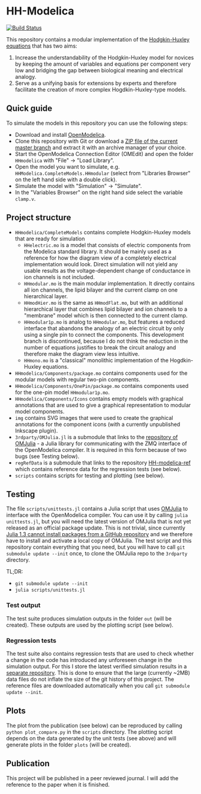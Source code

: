 # HH-Modelica

[![Build Status](https://travis-ci.com/CSchoel/hh-modelica.svg?branch=master)](https://travis-ci.com/CSchoel/hh-modelica)

This repository contains a modular implementation of the [Hodgkin-Huxley equations](https://en.wikipedia.org/wiki/Hodgkin%E2%80%93Huxley_model) that has two aims:

1. Increase the understandability of the Hodgkin-Huxley model for novices by keeping the amount of variables and equations per component very low and bridging the gap between biological meaning and electrical analogy.
2. Serve as a unifying basis for extensions by experts and therefore facilitate the creation of more complex Hogdkin-Huxley-type models.

## Quick guide

To simulate the models in this repository you can use the following steps:

* Download and install [OpenModelica](https://www.openmodelica.org/).
* Clone this repository with Git or download a [ZIP file of the current master branch](https://github.com/CSchoel/hh-modelica/archive/master.zip) and extract it with an archive manager of your choice.
* Start the OpenModelica Connection Editor (OMEdit) and open the folder `HHmodelica` with "File" → "Load Library".
* Open the model you want to simulate, e.g. `HHModelica.CompleteModels.HHmodular` (select from "Libraries Browser" on the left hand side with a double click).
* Simulate the model with "Simulation" → "Simulate".
* In the "Variables Browser" on the right hand side select the variable `clamp.v`.

## Project structure

* `HHmodelica/CompleteModels` contains complete Hodgkin-Huxley models that are ready for simulation
  * `HHelectric.mo` is a model that consists of electric components from the Modelica standard library.
      It should be mainly used as a reference for how the diagram view of a completely electrical implementation would look.
      Direct simulation will not yield any usable results as the voltage-dependent change of conductance in ion channels is not included.
  * `HHmodular.mo` is the main modular implementation.
      It directly contains all ion channels, the lipid bilayer and the current clamp on one hierarchical layer.
  * `HHmodHier.mo` is the same as `HHmodFlat.mo`, but with an additional hierarchical layer that combines lipid bilayer and ion channels to a  "membrane" model which is then connected to the current clamp.
  * `HHmodular1p.mo` is analog to `HHmodular.mo`, but features a reduced interface that abandons the analogy of an electric circuit by only using a single pin to connect the components.
      This development branch is discontinued, because I do not think the reduction in the number of equations justifies to break the circuit analogy and therefore make the diagram view less intuitive.
  * `HHmono.mo` is a "classical" monolithic implementation of the Hogdkin-Huxley equations.
* `HHmodelica/Components/package.mo` contains components used for the modular models with regular two-pin components.
* `HHmodelica/Components/OnePin/package.mo` contains components used for the one-pin model `HHmodular1p.mo`.
* `HHmodelica/Components/Icons` contains empty models with graphical annotations that are used to give a graphical representation to modular model components.
* `img` contains SVG images that were used to create the graphical annotations for the component icons (with a currently unpublished Inkscape plugin).
* `3rdparty/OMJulia.jl` is a submodule that links to the [repository of OMJulia](https://github.com/OpenModelica/OMJulia.jl) - a Julia library for communicating with the ZMQ interface of the OpenModelica compiler.
      It is required in this form because of two bugs (see Testing below).
* `regRefData` is a submodule that links to the repository [HH-modelica-ref](https://github.com/CSchoel/hh-modelica-ref) which contains reference data for the regression tests (see below).
* `scripts` contains scripts for testing and plotting (see below).

## Testing

The file `scripts/unittests.jl` contains a Julia script that uses [OMJulia](https://github.com/OpenModelica/OMJulia.jl) to interface with the OpenModelica compiler.
You can use it by calling `julia unittests.jl`, but you will need the latest version of OMJulia that is not yet released as an official package update.
This is not trivial, since currently [Julia 1.3 cannot install packages from a GitHub repository](https://github.com/JuliaLang/julia/issues/33111) and we therefore have to install and activate a local copy of OMJulia.
The test script and this repository contain everything that you need, but you will have to call `git submodule update --init` once, to clone the OMJulia repo to the `3rdparty` directory.

TL;DR:
* `git submodule update --init`
* `julia scripts/unittests.jl`

### Test output

The test suite produces simulation outputs in the folder `out` (will be created).
These outputs are used by the plotting script (see below).

### Regression tests

The test suite also contains regression tests that are used to check whether a change in the code has introduced any unforeseen change in the simulation output.
For this I store the latest verified simulation results in a [separate repository](https://github.com/CSchoel/hh-modelica-ref).
This is done to ensure that the large (currently ~2MB) data files do not inflate the size of the git history of this project.
The reference files are downloaded automatically when you call `git submodule update --init`.

## Plots

The plot from the publication (see below) can be reproduced by calling `python plot_compare.py` in the `scripts` directory.
The plotting script depends on the data generated by the unit tests (see above) and will generate plots in the folder `plots` (will be created).

## Publication

This project will be published in a peer reviewed journal.
I will add the reference to the paper when it is finished.
